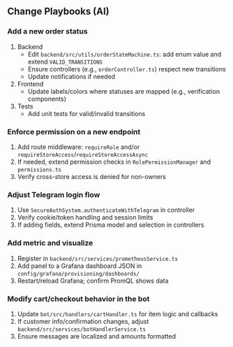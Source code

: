 ## Change Playbooks (AI)

### Add a new order status
1) Backend
   - Edit `backend/src/utils/orderStateMachine.ts`: add enum value and extend `VALID_TRANSITIONS`
   - Ensure controllers (e.g., `orderController.ts`) respect new transitions
   - Update notifications if needed
2) Frontend
   - Update labels/colors where statuses are mapped (e.g., verification components)
3) Tests
   - Add unit tests for valid/invalid transitions

### Enforce permission on a new endpoint
1) Add route middleware: `requireRole` and/or `requireStoreAccess`/`requireStoreAccessAsync`
2) If needed, extend permission checks in `RolePermissionManager` and `permissions.ts`
3) Verify cross-store access is denied for non-owners

### Adjust Telegram login flow
1) Use `SecureAuthSystem.authenticateWithTelegram` in controller
2) Verify cookie/token handling and session limits
3) If adding fields, extend Prisma model and selection in controllers

### Add metric and visualize
1) Register in `backend/src/services/prometheusService.ts`
2) Add panel to a Grafana dashboard JSON in `config/grafana/provisioning/dashboards/`
3) Restart/reload Grafana; confirm PromQL shows data

### Modify cart/checkout behavior in the bot
1) Update `bot/src/handlers/cartHandler.ts` for item logic and callbacks
2) If customer info/confirmation changes, adjust `backend/src/services/botHandlerService.ts`
3) Ensure messages are localized and amounts formatted


